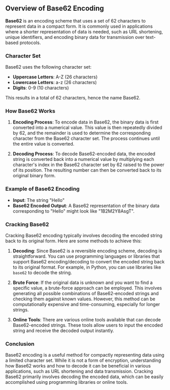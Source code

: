 ## Overview of Base62 Encoding

**Base62** is an encoding scheme that uses a set of 62 characters to represent data in a compact form. It is commonly used in applications where a shorter representation of data is needed, such as URL shortening, unique identifiers, and encoding binary data for transmission over text-based protocols.

### Character Set

Base62 uses the following character set:

- **Uppercase Letters**: A-Z (26 characters)
- **Lowercase Letters**: a-z (26 characters)
- **Digits**: 0-9 (10 characters)

This results in a total of 62 characters, hence the name Base62.

### How Base62 Works

1. **Encoding Process**: To encode data in Base62, the binary data is first converted into a numerical value. This value is then repeatedly divided by 62, and the remainder is used to determine the corresponding character from the Base62 character set. The process continues until the entire value is converted.

2. **Decoding Process**: To decode Base62-encoded data, the encoded string is converted back into a numerical value by multiplying each character's index in the Base62 character set by 62 raised to the power of its position. The resulting number can then be converted back to its original binary form.

### Example of Base62 Encoding

- **Input**: The string "Hello"
- **Base62 Encoded Output**: A Base62 representation of the binary data corresponding to "Hello" might look like "1B2M2Y8AsgT".

### Cracking Base62

Cracking Base62 encoding typically involves decoding the encoded string back to its original form. Here are some methods to achieve this:

1. **Decoding**: Since Base62 is a reversible encoding scheme, decoding is straightforward. You can use programming languages or libraries that support Base62 encoding/decoding to convert the encoded string back to its original format. For example, in Python, you can use libraries like `base62` to decode the string.

2. **Brute Force**: If the original data is unknown and you want to find a specific value, a brute-force approach can be employed. This involves generating all possible combinations of Base62-encoded strings and checking them against known values. However, this method can be computationally expensive and time-consuming, especially for longer strings.

3. **Online Tools**: There are various online tools available that can decode Base62-encoded strings. These tools allow users to input the encoded string and receive the decoded output instantly.

### Conclusion

Base62 encoding is a useful method for compactly representing data using a limited character set. While it is not a form of encryption, understanding how Base62 works and how to decode it can be beneficial in various applications, such as URL shortening and data transmission. Cracking Base62 primarily involves decoding the encoded data, which can be easily accomplished using programming libraries or online tools.
